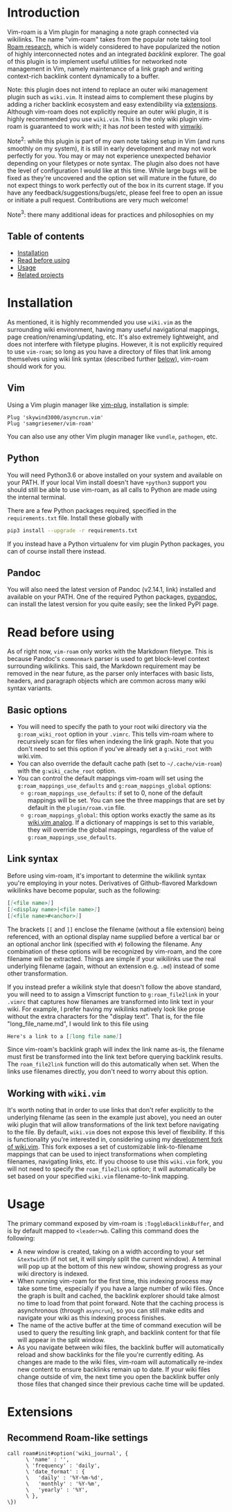 # Introduction
Vim-roam is a Vim plugin for managing a note graph connected via wikilinks. The name
"vim-roam" takes from the popular note taking tool [Roam
research](https://roamresearch.com), which is widely considered to have popularized the
notion of highly interconnected notes and an integrated _backlink_ explorer. The goal of
this plugin is to implement useful utilities for networked note management in Vim, namely
maintenance of a link graph and writing context-rich backlink content dynamically to a
buffer.

Note: this plugin does not intend to replace an outer wiki management plugin such as
`wiki.vim`. It instead aims to complement these plugins by adding a richer backlink
ecosystem and easy extendibility via [extensions](#extensions). Although vim-roam does
not explicitly require an outer wiki plugin, it is highly recommended you use `wiki.vim`.
This is the only wiki plugin vim-roam is guaranteed to work with; it has _not_ been tested
with [vimwiki](https://github.com/vimwiki/vimwiki).

Note$^2$: while this plugin is part of my own note taking setup in Vim (and runs smoothly
on my system), it is still in early development and may not work perfectly for you. You
may or may not experience unexpected behavior depending on your filetypes or note syntax.
The plugin also does not have the level of configuration I would like at this time. While
large bugs will be fixed as they're uncovered and the option set will mature in the
future, do not expect things to work perfectly out of the box in its current stage. If you
have any feedback/suggestions/bugs/etc, please feel free to open an issue or initiate a
pull request. Contributions are very much welcome!

Note$^3$: there many additional ideas for practices and philosophies on my 


## Table of contents
- [Installation](#installation)
- [Read before using](#read-before-using)
- [Usage](#usage)
- [Related projects](#related-projects)


# Installation
As mentioned, it is highly recommended you use `wiki.vim` as the surrounding wiki
environment, having many useful navigational mappings, page creation/renaming/updating,
etc. It's also extremely lightweight, and does not interfere with filetype plugins.
However, it is not explicitly required to use `vim-roam`; so long as you have a directory
of files that link among themselves using wiki link syntax (described further
[below](#read-before-using)),
vim-roam should work for you.

## Vim
Using a Vim plugin manager like [vim-plug](https://github.com/junegunn/vim-plug),
installation is simple:

```vim
Plug 'skywind3000/asyncrun.vim'
Plug 'samgriesemer/vim-roam'
```

You can also use any other Vim plugin manager like `vundle`, `pathogen`, etc.

## Python
You will need Python3.6 or above installed on your system and available on your PATH. If
your local Vim install doesn't have `+python3` support you should still be able to use
vim-roam, as all calls to Python are made using the internal terminal.

There are a few Python packages required, specified in the `requirements.txt` file.
Install these globally with

```bash
pip3 install --upgrade -r requirements.txt
```

If you instead have a Python virtualenv for vim plugin Python packages, you can of course
install there instead.

## Pandoc
You will also need the latest version of Pandoc (v2.14.1, link) installed and available on
your PATH. One of the required Python packages,
[pypandoc](https://pypi.org/project/pypandoc/), can install the latest version for you
quite easily; see the linked PyPI page.


# Read before using
As of right now, `vim-roam` only works with the Markdown filetype. This is because
Pandoc's `commonmark` parser is used to get block-level context surrounding wikilinks.
This said, the Markdown requirement may be removed in the near future, as the parser only
interfaces with basic lists, headers, and paragraph objects which are common across many
wiki syntax variants.

## Basic options
- You will need to specify the path to your root wiki directory via the `g:roam_wiki_root`
  option in your `.vimrc`. This tells vim-roam where to recursively scan for files when
  indexing the link graph. Note that you don't need to set this option if you've already
  set a `g:wiki_root` with wiki.vim.
- You can also override the default cache path (set to `~/.cache/vim-roam`) with the
  `g:wiki_cache_root` option.
- You can control the default mappings vim-roam will set using the
  `g:roam_mappings_use_defaults` and `g:roam_mappings_global` options:
    * `g:roam_mappings_use_defaults`: if set to 0, none of the default mappings will be set.
      You can see the three mappings that are set by default in the `plugin/roam.vim` file.
    * `g:roam_mappings_global`: this option works exactly the same as its [wiki.vim
      analog](https://github.com/lervag/wiki.vim/blob/master/doc/wiki.txt#L552). If a
      dictionary of mappings is set to this variable, they will override the global mappings,
      regardless of the value of `g:roam_mappings_use_defaults`.


## Link syntax
Before using vim-roam, it's important to determine the wikilink syntax you're employing in
your notes. Derivatives of Github-flavored Markdown wikilinks have become popular, such as
the following:

```md
[[<file name>]]
[[<display name>|<file name>]]
[[<file name>#<anchor>]]
```

The brackets `[[` and `]]` enclose the filename (without a file extension) being
referenced, with an optional display name supplied before a vertical bar or an optional
anchor link (specified with `#`) following the filename. Any combination of these options
will be recognized by vim-roam, and the core filename will be extracted. Things are simple
if your wikilinks use the real underlying filename (again, without an extension e.g.
`.md`) instead of some other transformation.

If you instead prefer a wikilink style that doesn't follow the above standard, you will
need to to assign a Vimscript function to `g:roam_file2link` in your `.vimrc` that
captures how filenames are transformed into link text in your wiki. For example, I prefer
having my wikilinks natively look like prose without the extra characters for the "display
text". That is, for the file "long_file_name.md", I would link to this file using

```md
Here's a link to a [[long file name]]
```

Since vim-roam's backlink graph will index the link name as-is, the filename must first be
transformed into the link text before querying backlink results. The `roam_file2link`
function will do this automatically when set. When the links use filenames directly,
you don't need to worry about this option.

## Working with `wiki.vim`
It's worth noting that in order to use links that don't refer explicitly to the underlying
filename (as seen in the example just above), you need an outer wiki plugin that will
allow transformations of the link text before navigating to the file. By default,
`wiki.vim` does not expose this level of flexibility. If this is functionality you're
interested in, considering using my [development fork of
wiki.vim](https://github.com/samgriesemer/wiki.vim). This fork exposes a set of
customizable link-to-filename mappings that can be used to inject transformations when
completing filenames, navigating links, etc. If you choose to use this `wiki.vim` fork,
you will not need to specify the `roam_file2link` option; it will automatically be set
based on your specified `wiki.vim` filename-to-link mapping.


# Usage
The primary command exposed by vim-roam is `:ToggleBacklinkBuffer`, and is by default
mapped to `<leader>wb`. Calling this command does the following:

- A new window is created, taking on a width according to your set `&textwidth` (if not
  set, it will simply split the current window). A terminal will pop up at the bottom of
  this new window, showing progress as your wiki directory is indexed.
- When running vim-roam for the first time, this indexing process may take some time,
  especially if you have a large number of wiki files. Once the graph is built and cached,
  the backlink explorer should take almost no time to load from that point forward. Note
  that the caching process is asynchronous (through `asyncrun`), so you can still make
  edits and navigate your wiki as this indexing process finishes.
- The name of the active buffer at the time of command execution will be used to query the
  resulting link graph, and backlink content for that file will appear in the split
  window.
- As you navigate between wiki files, the backlink buffer will automatically reload
  and show backlinks for the file you're currently editing. As changes are made to the
  wiki files, vim-roam will automatically re-index new content to ensure backlinks remain
  up to date. If your wiki files change outside of vim, the next time you open the
  backlink buffer only those files that changed since their previous cache time will be
  updated.


# Extensions

## Recommend Roam-like settings
```vim
call roam#init#option('wiki_journal', {
      \ 'name' : '',
      \ 'frequency' : 'daily',
      \ 'date_format' : {
      \   'daily' : '%Y-%m-%d',
      \   'monthly' : '%Y-%m',
      \   'yearly' : '%Y',
      \ },
\})
```

